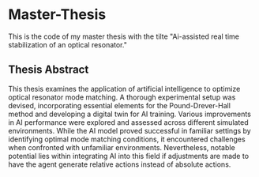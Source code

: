 # Master-Thesis
This is the code of my master thesis with the tilte "Ai-assisted real time stabilization of an optical resonator."

## Thesis Abstract
This thesis examines the application of artificial intelligence to optimize optical resonator mode matching. 
A thorough experimental setup was devised, incorporating essential elements for the Pound-Drever-Hall method and developing a digital twin for AI training. 
Various improvements in AI performance were explored and assessed across different simulated environments. 
While the AI model proved successful in familiar settings by identifying optimal mode matching conditions, it encountered challenges when confronted with unfamiliar environments.
Nevertheless, notable potential lies within integrating AI into this field if adjustments are made to have the agent generate relative actions instead of absolute actions.
